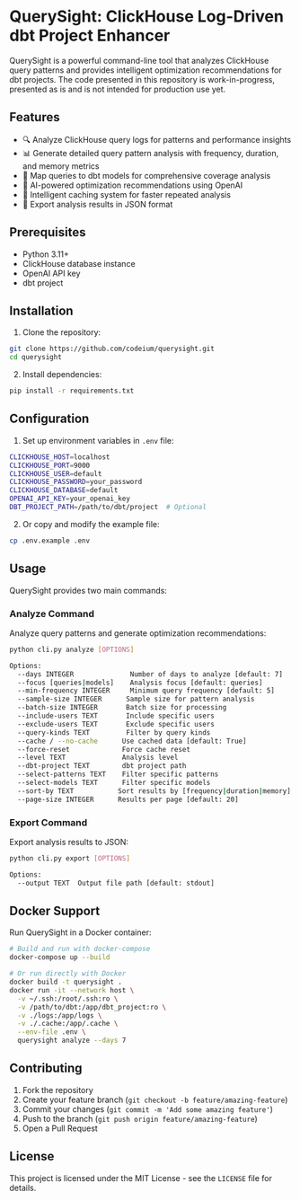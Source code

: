 # QuerySight: ClickHouse Log-Driven dbt Project Enhancer

QuerySight is a powerful command-line tool that analyzes ClickHouse query patterns and provides intelligent optimization recommendations for dbt projects. The code presented in this repository is work-in-progress, presented as is and is not intended for production use yet.

## Features

- 🔍 Analyze ClickHouse query logs for patterns and performance insights
- 📊 Generate detailed query pattern analysis with frequency, duration, and memory metrics
- 🎯 Map queries to dbt models for comprehensive coverage analysis
- 🤖 AI-powered optimization recommendations using OpenAI
- 💾 Intelligent caching system for faster repeated analysis
- 🔄 Export analysis results in JSON format

## Prerequisites

- Python 3.11+
- ClickHouse database instance
- OpenAI API key
- dbt project

## Installation

1. Clone the repository:
```bash
git clone https://github.com/codeium/querysight.git
cd querysight
```

2. Install dependencies:
```bash
pip install -r requirements.txt
```

## Configuration

1. Set up environment variables in `.env` file:
```bash
CLICKHOUSE_HOST=localhost
CLICKHOUSE_PORT=9000
CLICKHOUSE_USER=default
CLICKHOUSE_PASSWORD=your_password
CLICKHOUSE_DATABASE=default
OPENAI_API_KEY=your_openai_key
DBT_PROJECT_PATH=/path/to/dbt/project  # Optional
```

2. Or copy and modify the example file:
```bash
cp .env.example .env
```

## Usage

QuerySight provides two main commands:

### Analyze Command

Analyze query patterns and generate optimization recommendations:

```bash
python cli.py analyze [OPTIONS]

Options:
  --days INTEGER              Number of days to analyze [default: 7]
  --focus [queries|models]    Analysis focus [default: queries]
  --min-frequency INTEGER     Minimum query frequency [default: 5]
  --sample-size INTEGER      Sample size for pattern analysis
  --batch-size INTEGER       Batch size for processing
  --include-users TEXT       Include specific users
  --exclude-users TEXT       Exclude specific users
  --query-kinds TEXT         Filter by query kinds
  --cache / --no-cache      Use cached data [default: True]
  --force-reset             Force cache reset
  --level TEXT              Analysis level
  --dbt-project TEXT        dbt project path
  --select-patterns TEXT    Filter specific patterns
  --select-models TEXT      Filter specific models
  --sort-by TEXT           Sort results by [frequency|duration|memory]
  --page-size INTEGER      Results per page [default: 20]
```

### Export Command

Export analysis results to JSON:

```bash
python cli.py export [OPTIONS]

Options:
  --output TEXT  Output file path [default: stdout]
```

## Docker Support

Run QuerySight in a Docker container:

```bash
# Build and run with docker-compose
docker-compose up --build

# Or run directly with Docker
docker build -t querysight .
docker run -it --network host \
  -v ~/.ssh:/root/.ssh:ro \
  -v /path/to/dbt:/app/dbt_project:ro \
  -v ./logs:/app/logs \
  -v ./.cache:/app/.cache \
  --env-file .env \
  querysight analyze --days 7
```

## Contributing

1. Fork the repository
2. Create your feature branch (`git checkout -b feature/amazing-feature`)
3. Commit your changes (`git commit -m 'Add some amazing feature'`)
4. Push to the branch (`git push origin feature/amazing-feature`)
5. Open a Pull Request

## License

This project is licensed under the MIT License - see the `LICENSE` file for details.
